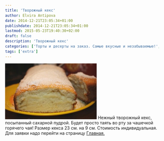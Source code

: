 ```yaml
---
title: 'Творожный кекс'
author: Elvira Antipova
date: 2014-12-21T23:05:34+01:00
publishdate: 2014-12-21T23:05:34+01:00
lastmod: 2015-05-23T19:40:30+02:00
draft: false
description: 'Творожный кекс'
categories: ['Торты и десерты на заказ. Самые вкусные и незабываемые!', 'Limited edition posts']
tags: ['extra']
---
```


[![IMG_6761 1](IMG_6761-1-300x183.jpg)](IMG_6761-1.jpg) Нежный творожный кекс, посыпанный сахарной пудрой. Будет просто таять во рту за чашечкой горячего чая! Размер кекса 23 см. на 9 см. Стоимость индивидуальная. Для заявки надо перейти на страницу [Главная.](../-s)
